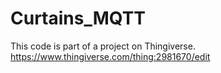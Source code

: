 # Curtains_MQTT
This code is part of a project on Thingiverse.
https://www.thingiverse.com/thing:2981670/edit
